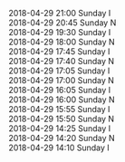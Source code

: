 2018-04-29 21:00 Sunday  I  
2018-04-29 20:45 Sunday  N  
2018-04-29 19:30 Sunday  I  
2018-04-29 18:00 Sunday  N  
2018-04-29 17:45 Sunday  I  
2018-04-29 17:40 Sunday  N  
2018-04-29 17:05 Sunday  I  
2018-04-29 17:00 Sunday  N  
2018-04-29 16:05 Sunday  I  
2018-04-29 16:00 Sunday  N  
2018-04-29 15:55 Sunday  I  
2018-04-29 15:50 Sunday  N  
2018-04-29 14:25 Sunday  I  
2018-04-29 14:20 Sunday  N  
2018-04-29 14:10 Sunday  I  
